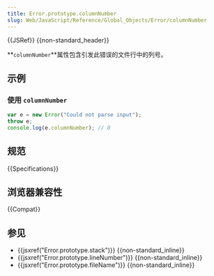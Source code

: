 ```yaml
---
title: Error.prototype.columnNumber
slug: Web/JavaScript/Reference/Global_Objects/Error/columnNumber
---
```


{{JSRef}} {{non-standard_header}}

**`columnNumber`**属性包含引发此错误的文件行中的列号。

## 示例

### 使用 `columnNumber`

```js
var e = new Error("Could not parse input");
throw e;
console.log(e.columnNumber); // 0
```

## 规范

{{Specifications}}

## 浏览器兼容性

{{Compat}}

## 参见

- {{jsxref("Error.prototype.stack")}} {{non-standard_inline}}
- {{jsxref("Error.prototype.lineNumber")}} {{non-standard_inline}}
- {{jsxref("Error.prototype.fileName")}} {{non-standard_inline}}
